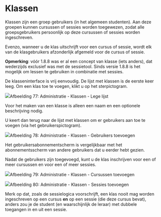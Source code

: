 # Klassen

Klassen zijn een groep gebruikers (in het algemeen studenten). Aan deze groepen kunnen cursussen of sessies worden toegewezen, zodat alle groepsgebruikers persoonlijk op deze cursussen of sessies worden ingeschreven.

Evenzo, wanneer u de klas uitschrijft voor een cursus of sessie, wordt elk van de klasgebruikers afzonderlijk afgemeld voor de cursus of sessie.

**Opmerking**: vóór 1.8.8 was er al een concept van klasse (iets anders), dat wederzijds exclusief was met de sessietool. Sinds versie 1.8.8 is het mogelijk om lessen te gebruiken in combinatie met sessies.

De klasseninterface is vrij eenvoudig. De lijst met klassen is de eerste keer leeg. Om een klas toe te voegen, klikt u op het sterpictogram.

![](../../.gitbook/assets/graficos93.png)Afbeelding 77: Administratie - Klassen - Lege lijst

Voor het maken van een klasse is alleen een naam en een optionele beschrijving nodig.

U keert dan terug naar de lijst met klassen om er gebruikers aan toe te voegen (via het gebruikerspictogram).

![](../../.gitbook/assets/graficos94.png)Afbeelding 78: Administratie - Klassen - Gebruikers toevoegen

Het gebruikersabonnementscherm is vergelijkbaar met het abonnementsscherm van andere gebruikers dat u eerder hebt gezien.

Nadat de gebruikers zijn toegevoegd, kunt u de klas inschrijven voor een of meer cursussen en voor een of meer sessies.

![](../../.gitbook/assets/graficos95.png)Afbeelding 79: Administratie - Klassen - Cursussen toevoegen

![](../../.gitbook/assets/graficos96.png)Afbeelding 80: Administratie - Klassen - Sessies toevoegen

Merk op dat, zoals de sessielogica voorschrijft, een klas nooit mag worden ingeschreven op een cursus **en** op een sessie (die deze cursus bevat), anders zou je de student (en waarschijnlijk de leraar) met dubbele toegangen in en uit een sessie.
